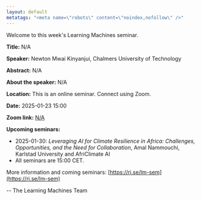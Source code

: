 ```yaml
---
layout: default
metatags: "<meta name=\"robots\" content=\"noindex,nofollow\" />"
---
```

 
Welcome to this week's Learning Machines seminar.

**Title:** N/A

**Speaker:** Newton Mwai Kinyanjui, Chalmers University of Technology

**Abstract:** N/A

**About the speaker:** N/A

**Location:** This is an online seminar. Connect using Zoom.

**Date:** 2025-01-23 15:00

**Zoom link:** [N/A](N/A)

**Upcoming seminars:**

* 2025-01-30: *Leveraging AI for Climate Resilience in Africa: Challenges, Opportunities, and the Need for Collaboration*, Amal Nammouchi, Karlstad University and AfriClimate AI
* All seminars are 15:00 CET.

More information and coming seminars: [https://ri.se/lm-sem](https://ri.se/lm-sem)

-- The Learning Machines Team

